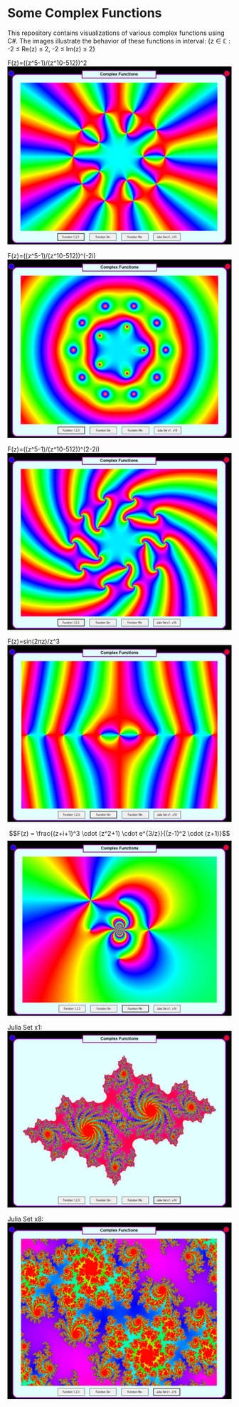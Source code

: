 ﻿# Some Complex Functions
This repository contains visualizations of various complex functions using C#. 
The images illustrate the behavior of these functions in interval:
{z ∈ ℂ : -2 ≤ Re(z) ≤ 2, -2 ≤ Im(z) ≤ 2}

F(z)=((z^5-1)/(z^10-512))^2
![](./images/Untitled1.jpg)

F(z)=((z^5-1)/(z^10-512))^(-2i)
![](./images/Untitled2.jpg)

F(z)=((z^5-1)/(z^10-512))^(2-2i)
![](./images/Untitled3.jpg)

F(z)=sin(2πz)/z^3
![](./images/Untitled4.jpg)

$$F(z) = \frac{(z+i+1)^3 \cdot (z^2+1) \cdot e^{3/z}}{(z-1)^2 \cdot (z+1)}$$
![](./images/Untitled5.jpg)

Julia Set x1:
![](./images/Untitled6.jpg)

Julia Set x8:
![](./images/Untitled7.jpg)
